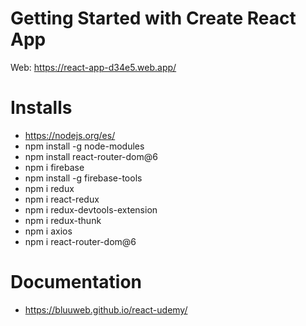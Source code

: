# Getting Started with Create React App

Web: https://react-app-d34e5.web.app/

# Installs
- https://nodejs.org/es/
- npm install -g node-modules
- npm install react-router-dom@6
- npm i firebase
- npm install -g firebase-tools
- npm i redux
- npm i react-redux
- npm i redux-devtools-extension
- npm i redux-thunk
- npm i axios
- npm i react-router-dom@6

# Documentation
- https://bluuweb.github.io/react-udemy/

